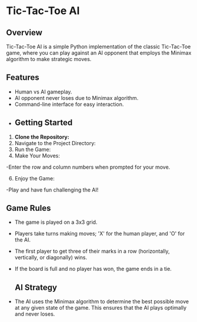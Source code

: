 # Tic-Tac-Toe AI

## Overview

Tic-Tac-Toe AI is a simple Python implementation of the classic Tic-Tac-Toe game, where you can play against an AI opponent that employs the Minimax algorithm to make strategic moves.

## Features

- Human vs AI gameplay.
- AI opponent never loses due to Minimax algorithm.
- Command-line interface for easy interaction.
- 
  ## Getting Started

1. **Clone the Repository:**
2. Navigate to the Project Directory:
3. Run the Game:
4. Make Your Moves:

  -Enter the row and column numbers when prompted for your move.
  
6. Enjoy the Game:

  -Play and have fun challenging the AI!

## Game Rules
- The game is played on a 3x3 grid.
- Players take turns making moves; 'X' for the human player, and 'O' for the AI.
- The first player to get three of their marks in a row (horizontally, vertically, or diagonally) wins.
- If the board is full and no player has won, the game ends in a tie.

  ## AI Strategy
- The AI uses the Minimax algorithm to determine the best possible move at any given state of the game. This ensures that the AI plays optimally and never loses.
